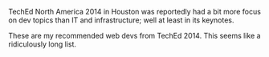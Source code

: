 <!--{PublishedOn:"May 21 2014", Title:"Favorite and Recommended Videos From TechEd 2014 Houston", Intro:"My roundup of the best or most interesting videos from TechEd 2014 as a web and ASP.NET developer."}-->
<style>
  .vidCategory {padding-top: 40px;}
   h3 {padding-top:10px;}
</style>
<script src="http://ajax.googleapis.com/ajax/libs/jquery/1.9.1/jquery.min.js"></script>
<script type="text/javascript">

    $(function () {
        
        var vids = [
        { id: "DEV-B385", title: "Intro: The Future of .NET on the Server" ,category:"aspnet"},
        { id: "FDN05", title: "Hanselman Speed Run - Apps Spanning Devices & Services" ,category:"aspnet"},
        { id: "FDN04", title: "Modern App Lifecycle Management" ,category:"vs"},
        { id: "DEV-B413", title: "Modern Web & Visual Studio", category: "vs" },
        { id: "DEV-B411", title: "Deep Dive on ASP.NET vNext" ,category:"aspnet"},
        { id: "DEV-B416", title: "SignalR: Building Real-Time Applications" ,category:"aspnet"},
        { id: "DEV-B418", title: "Performance Optimization" ,category:"aspnet"},
        { id: "DEV-B310", title: "Getting Started With TypeScript" ,category:"typescript"},
        { id: "DEV-B339", title: "Large Scale TypeScript Apps", category: "typescript" },
        { id: "DEV-B211", title: "Getting Started With VS Online", category: "vs" },
        { id: "DCIM-B386", title: "Mark Russinovich & Mark Minasi on Cloud Computing" ,category:"cloud"},
        { id: "DEV-B352", title: "Debugging Tips and Tricks in Visual Studio 2013", category: "vs" },
        { id: "DEV-B321", title: "Visual Studio Power User: Tips and Tricks", category: "vs" },
        { id: "DEV-B412", title: "Deep Dive: Dependency Injection. Decoupled And Testable Code", category: "lang" },
        { id: "DEV-B336", title: "The Future of Visual Basic and C#" ,category:"lang"},
        { id: "DEV-B362", title: "Async Best Practices for C# and Visual Basic" ,category:"lang"},
        { id: "DBI-B489", title: "SQL Server Query Plan Analysis" ,category:"sql"}
        ];

        $.each(vids, function (index, vid) {
            var ch9Embed = "<iframe src='http://channel9.msdn.com/Events/TechEd/NorthAmerica/2014/" + vid.id + "/player?h=540&w=960' style='height:540px;width:960px;' allowFullScreen frameBorder='0' scrolling='no'></iframe>";
            var vidItemHtml = "<h3>" + vid.title + "</h3>" + ch9Embed  ;
            $("#"+vid.category+"List").append(vidItemHtml);
        });
    });
</script>
TechEd North America 2014 in Houston was reportedly had a bit more focus on dev topics than IT and infrastructure; well at least in its keynotes.

These are my recommended web devs from TechEd 2014. This seems like a ridiculously long list. 
    
<div id="aspnetList" class="vidCategory"></div>
<div id="langList" class="vidCategory"></div>
<div id="vsList" class="vidCategory"></div>
<div id="cloudList" class="vidCategory"></div>
<div id="typescriptList" class="vidCategory"></div>
<div id="sqlList" class="vidCategory"></div>
    
